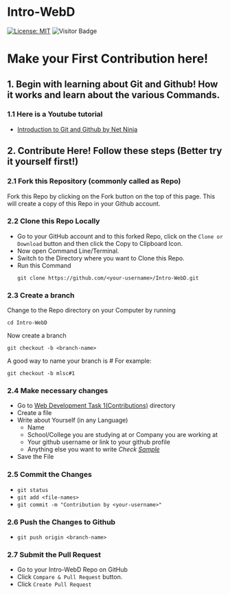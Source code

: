 # Intro-WebD
[![License: MIT](https://img.shields.io/badge/License-MIT-green.svg)](https://opensource.org/licenses/MIT)
![Visitor Badge](https://visitor-badges.glitch.me/?username=mannadamay12&repo=Intro-WebD)


# Make your First Contribution here!

## 1. Begin with learning about Git and Github! How it works and learn about the various Commands.

### 1.1 Here is a Youtube tutorial
* [Introduction to Git and Github by Net Ninja](https://youtube.com/playlist?list=PL4cUxeGkcC9goXbgTDQ0n_4TBzOO0ocPR)

## 2. Contribute Here! Follow these steps (Better try it yourself first!)

### 2.1 Fork this Repository (commonly called as Repo)
Fork this Repo by clicking on the Fork button on the top of this page. This will create a copy of this Repo in your Github account.

### 2.2 Clone this Repo Locally
* Go to your GitHub account and to this forked Repo, click on the `Clone or Download` button and then click the Copy to Clipboard Icon.
* Now open Command Line/Terminal.
* Switch to the Directory where you want to Clone this Repo.
* Run this Command
  ```
  git clone https://github.com/<your-username>/Intro-WebD.git
  ```

### 2.3 Create a branch
Change to the Repo directory on your Computer by running
```
cd Intro-WebD
```
Now create a branch
```
git checkout -b <branch-name>
```
A good way to name your branch is *<your-username>#<issue-number>*
For example:
```
git checkout -b mlsc#1
```

### 2.4 Make necessary changes
* Go to [Web Development Task 1(Contributions)](https://github.com/mannadamay12/Intro-WebD/tree/main/Web%20Development%20Task%201) directory
* Create a file
* Write about Yourself (in any Language)
  - Name
  - School/College you are studying at or Company you are working at
  - Your github username or link to your github profile
  - Anything else you want to write
  *Check [Sample](https://github.com/mannadamay12/Intro-WebD/blob/master/Contributors/sample.md)*
* Save the File

### 2.5 Commit the Changes
* `git status`
* `git add <file-names>`
* `git commit -m "Contribution by <your-username>"`

### 2.6 Push the Changes to Github
* `git push origin <branch-name>`

### 2.7 Submit the Pull Request
* Go to your Intro-WebD Repo on GitHub
* Click `Compare & Pull Request` button.
* Click `Create Pull Request`
